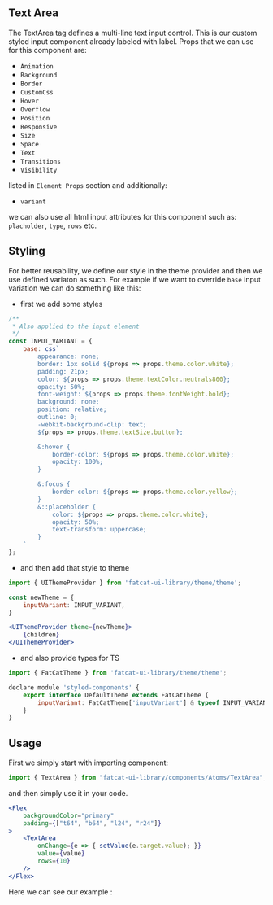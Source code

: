 <br />

## Text Area

The TextArea tag defines a multi-line text input control.
This is our custom styled input component already labeled with label.
Props that we can use for this component are:

-   `Animation`
-   `Background`
-   `Border`
-   `CustomCss`
-   `Hover`
-   `Overflow`
-   `Position`
-   `Responsive`
-   `Size`
-   `Space`
-   `Text`
-   `Transitions`
-   `Visibility`

listed in `Element Props` section and additionally:

-   `variant`

we can also use all html input attributes for this component such as: `placholder`, `type`, `rows` etc.

## Styling

For better reusability, we define our style in the theme provider and then we use defined variaton as such. For example if we want to override `base` input variation we can do something like this:

-   first we add some styles

```jsx
/**
 * Also applied to the input element
 */
const INPUT_VARIANT = {
	base: css`
		appearance: none;
		border: 1px solid ${props => props.theme.color.white};
		padding: 21px;
		color: ${props => props.theme.textColor.neutrals800};
		opacity: 50%;
		font-weight: ${props => props.theme.fontWeight.bold};
		background: none;
		position: relative;
		outline: 0;
		-webkit-background-clip: text;
		${props => props.theme.textSize.button};

		&:hover {
			border-color: ${props => props.theme.color.white};
			opacity: 100%;
		}

		&:focus {
			border-color: ${props => props.theme.color.yellow};
		}
		&::placeholder {
			color: ${props => props.theme.color.white};
			opacity: 50%;
			text-transform: uppercase;
		}
	`
};
```

-   and then add that style to theme

```jsx
import { UIThemeProvider } from 'fatcat-ui-library/theme/theme';

const newTheme = {
	inputVariant: INPUT_VARIANT,
}

<UIThemeProvider theme={newTheme}>
	{children}
</UIThemeProvider>
```

-   and also provide types for TS

```jsx
import { FatCatTheme } from 'fatcat-ui-library/theme/theme';

declare module 'styled-components' {
	export interface DefaultTheme extends FatCatTheme {
		inputVariant: FatCatTheme['inputVariant'] & typeof INPUT_VARIANT
	}
}
```

## Usage

First we simply start with importing component:

```jsx
import { TextArea } from "fatcat-ui-library/components/Atoms/TextArea";
```

and then simply use it in your code.

```jsx
<Flex
	backgroundColor="primary"
	padding={["t64", "b64", "l24", "r24"]}
>
	<TextArea
		onChange={e => { setValue(e.target.value); }}
		value={value}
		rows={10}
	/>
</Flex>
```

Here we can see our example :
